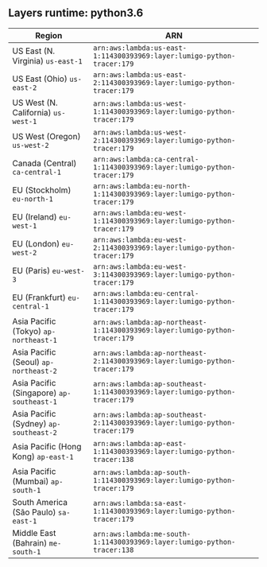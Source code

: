 Layers runtime: python3.6
----
| Region | ARN |
| --- | --- |
|US East (N. Virginia)  `us-east-1`|`arn:aws:lambda:us-east-1:114300393969:layer:lumigo-python-tracer:179`|
|US East (Ohio)  `us-east-2`|`arn:aws:lambda:us-east-2:114300393969:layer:lumigo-python-tracer:179`|
|US West (N. California)  `us-west-1`|`arn:aws:lambda:us-west-1:114300393969:layer:lumigo-python-tracer:179`|
|US West (Oregon)  `us-west-2`|`arn:aws:lambda:us-west-2:114300393969:layer:lumigo-python-tracer:179`|
|Canada (Central)  `ca-central-1`|`arn:aws:lambda:ca-central-1:114300393969:layer:lumigo-python-tracer:179`|
|EU (Stockholm)  `eu-north-1`|`arn:aws:lambda:eu-north-1:114300393969:layer:lumigo-python-tracer:179`|
|EU (Ireland)  `eu-west-1`|`arn:aws:lambda:eu-west-1:114300393969:layer:lumigo-python-tracer:179`|
|EU (London)  `eu-west-2`|`arn:aws:lambda:eu-west-2:114300393969:layer:lumigo-python-tracer:179`|
|EU (Paris)  `eu-west-3`|`arn:aws:lambda:eu-west-3:114300393969:layer:lumigo-python-tracer:179`|
|EU (Frankfurt)  `eu-central-1`|`arn:aws:lambda:eu-central-1:114300393969:layer:lumigo-python-tracer:179`|
|Asia Pacific (Tokyo)  `ap-northeast-1`|`arn:aws:lambda:ap-northeast-1:114300393969:layer:lumigo-python-tracer:179`|
|Asia Pacific (Seoul)  `ap-northeast-2`|`arn:aws:lambda:ap-northeast-2:114300393969:layer:lumigo-python-tracer:179`|
|Asia Pacific (Singapore)  `ap-southeast-1`|`arn:aws:lambda:ap-southeast-1:114300393969:layer:lumigo-python-tracer:179`|
|Asia Pacific (Sydney)  `ap-southeast-2`|`arn:aws:lambda:ap-southeast-2:114300393969:layer:lumigo-python-tracer:179`|
|Asia Pacific (Hong Kong)  `ap-east-1`|`arn:aws:lambda:ap-east-1:114300393969:layer:lumigo-python-tracer:138`|
|Asia Pacific (Mumbai)  `ap-south-1`|`arn:aws:lambda:ap-south-1:114300393969:layer:lumigo-python-tracer:179`|
|South America (São Paulo)  `sa-east-1`|`arn:aws:lambda:sa-east-1:114300393969:layer:lumigo-python-tracer:179`|
|Middle East (Bahrain)  `me-south-1`|`arn:aws:lambda:me-south-1:114300393969:layer:lumigo-python-tracer:138`|
